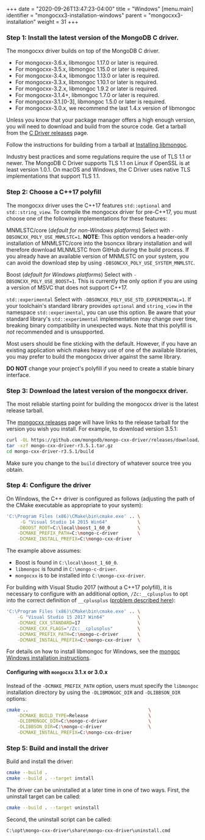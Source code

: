 +++
date = "2020-09-26T13:47:23-04:00"
title = "Windows"
[menu.main]
  identifier = "mongocxx3-installation-windows"
  parent = "mongocxx3-installation"
  weight = 31
+++

### Step 1: Install the latest version of the MongoDB C driver.

The mongocxx driver builds on top of the MongoDB C driver.

* For mongocxx-3.6.x, libmongoc 1.17.0 or later is required.
* For mongocxx-3.5.x, libmongoc 1.15.0 or later is required.
* For mongocxx-3.4.x, libmongoc 1.13.0 or later is required.
* For mongocxx-3.3.x, libmongoc 1.10.1 or later is required.
* For mongocxx-3.2.x, libmongoc 1.9.2 or later is required.
* For mongocxx-3.1.4+, libmongoc 1.7.0 or later is required.
* For mongocxx-3.1.[0-3], libmongoc 1.5.0 or later is required.
* For mongocxx-3.0.x, we recommend the last 1.4.x version of libmongoc

Unless you know that your package manager offers a high enough version, you
will need to download and build from the source code. Get a tarball from
the [C Driver releases](https://github.com/mongodb/mongo-c-driver/releases)
page.

Follow the instructions for building from a tarball at
[Installing libmongoc](http://mongoc.org/libmongoc/current/installing.html).

Industry best practices and some regulations require the use of TLS 1.1
or newer. The MongoDB C Driver supports TLS 1.1 on Linux if OpenSSL is
at least version 1.0.1. On macOS and Windows, the C Driver uses native
TLS implementations that support TLS 1.1.

### Step 2: Choose a C++17 polyfill

The mongocxx driver uses the C++17 features `std::optional` and
`std::string_view`. To compile the mongocxx driver for pre-C++17, you
must choose one of the following implementations for these features:

   MNMLSTC/core (*default for non-Windows platforms*)
     Select with `-DBSONCXX_POLY_USE_MNMLSTC=1`.  **NOTE**: This option
     vendors a header-only installation of MNMLSTC/core into the bsoncxx
     library installation and will therefore download MLNMLSTC from GitHub
     during the build process. If you already have an available version of
     MNMLSTC on your system, you can avoid the download step by using
     `-DBSONCXX_POLY_USE_SYSTEM_MNMLSTC`.

   Boost (*default for Windows platforms*)
     Select with `-DBSONCXX_POLY_USE_BOOST=1`. This is currently the
     only option if you are using a version of MSVC that does not support
     C++17.

   `std::experimental`
     Select with `-DBSONCXX_POLY_USE_STD_EXPERIMENTAL=1`. If your
     toolchain's standard library provides `optional` and
     `string_view` in the namespace `std::experimental`, you can use
     this option. Be aware that your standard library's
     `std::experimental` implementation may change over time,
     breaking binary compatibility in unexpected ways. Note that this
     polyfill is *not* recommended and is unsupported.

Most users should be fine sticking with the default. However, if you
have an existing application which makes heavy use of one of the
available libraries, you may prefer to build the mongocxx driver
against the same library.

**DO NOT** change your project's polyfill if you need to create a
stable binary interface.

### Step 3: Download the latest version of the mongocxx driver.

The most reliable starting point for building the mongocxx driver is the latest
release tarball.

The [mongocxx releases](https://github.com/mongodb/mongo-cxx-driver/releases)
page will have links to the release tarball for the version you wish you install.  For
example, to download version 3.5.1:

```sh
curl -OL https://github.com/mongodb/mongo-cxx-driver/releases/download/r3.5.1/mongo-cxx-driver-r3.5.1.tar.gz
tar -xzf mongo-cxx-driver-r3.5.1.tar.gz
cd mongo-cxx-driver-r3.5.1/build
```

Make sure you change to the `build` directory of whatever source tree you
obtain.

### Step 4: Configure the driver

On Windows, the C++ driver is configured as follows (adjusting the path of the CMake executable as appropriate to your system):

```sh
'C:\Program Files (x86)\CMake\bin\cmake.exe' .. \
     -G "Visual Studio 14 2015 Win64"           \
    -DBOOST_ROOT=C:\local\boost_1_60_0          \
    -DCMAKE_PREFIX_PATH=C:\mongo-c-driver       \
    -DCMAKE_INSTALL_PREFIX=C:\mongo-cxx-driver
```

The example above assumes:

* Boost is found in `C:\local\boost_1_60_0`.
* `libmongoc` is found in `C:\mongo-c-driver`.
* `mongocxx` is to be installed into `C:\mongo-cxx-driver`.

For building with Visual Studio 2017 (without a C++17 polyfill), it is necessary to configure with
an additional option, `/Zc:__cplusplus` to opt into the correct definition of `__cplusplus`
([problem described here](https://blogs.msdn.microsoft.com/vcblog/2018/04/09/msvc-now-correctly-reports-__cplusplus/)):

```sh
'C:\Program Files (x86)\CMake\bin\cmake.exe' .. \
    -G "Visual Studio 15 2017 Win64"            \
    -DCMAKE_CXX_STANDARD=17                     \
    -DCMAKE_CXX_FLAGS="/Zc:__cplusplus"         \
    -DCMAKE_PREFIX_PATH=C:\mongo-c-driver       \
    -DCMAKE_INSTALL_PREFIX=C:\mongo-cxx-driver  \
```

For details on how to install libmongoc for Windows, see the
[mongoc Windows installation instructions](http://mongoc.org/libmongoc/current/installing.html#building-windows).

#### Configuring with `mongocxx` 3.1.x or 3.0.x

Instead of the `-DCMAKE_PREFIX_PATH` option, users must specify the `libmongoc` installation
directory by using the `-DLIBMONGOC_DIR` and `-DLIBBSON_DIR` options:

```sh
cmake ..                                            \
    -DCMAKE_BUILD_TYPE=Release                      \
    -DLIBMONGOC_DIR=C:\mongo-c-driver               \
    -DLIBBSON_DIR=C:\mongo-c-driver                 \
    -DCMAKE_INSTALL_PREFIX=C:\mongo-cxx-driver
```

### Step 5: Build and install the driver

Build and install the driver:

```sh
cmake --build .
cmake --build . --target install
```

The driver can be uninstalled at a later time in one of two ways.  First,
the uninstall target can be called:

```sh
cmake --build . --target uninstall
```

Second, the uninstall script can be called:

```sh
C:\opt\mongo-cxx-driver\share\mongo-cxx-driver\uninstall.cmd
```

